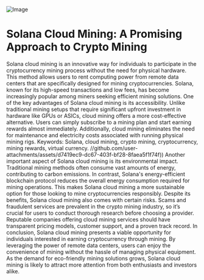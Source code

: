 
![Image](https://github.com/user-attachments/assets/d7419ec9-dc67-403f-bf28-8faea5f1f74f)
# Solana Cloud Mining: A Promising Approach to Crypto Mining
Solana cloud mining is an innovative way for individuals to participate in the cryptocurrency mining process without the need for physical hardware. This method allows users to rent computing power from remote data centers that are specifically designed for mining cryptocurrencies. Solana, known for its high-speed transactions and low fees, has become increasingly popular among miners seeking efficient mining solutions.
One of the key advantages of Solana cloud mining is its accessibility. Unlike traditional mining setups that require significant upfront investment in hardware like GPUs or ASICs, cloud mining offers a more cost-effective alternative. Users can simply subscribe to a mining plan and start earning rewards almost immediately. Additionally, cloud mining eliminates the need for maintenance and electricity costs associated with running physical mining rigs.
Keywords: Solana, cloud mining, crypto mining, cryptocurrency, mining rewards, virtual currency.
 //github.com/user-attachments/assets/d7419ec9-dc67-403f-bf28-8faea5f1f74f))
Another important aspect of Solana cloud mining is its environmental impact. Traditional mining methods often consume vast amounts of energy, contributing to carbon emissions. In contrast, Solana's energy-efficient blockchain protocol reduces the overall energy consumption required for mining operations. This makes Solana cloud mining a more sustainable option for those looking to mine cryptocurrencies responsibly.
Despite its benefits, Solana cloud mining also comes with certain risks. Scams and fraudulent services are prevalent in the crypto mining industry, so it’s crucial for users to conduct thorough research before choosing a provider. Reputable companies offering cloud mining services should have transparent pricing models, customer support, and a proven track record.
In conclusion, Solana cloud mining presents a viable opportunity for individuals interested in earning cryptocurrency through mining. By leveraging the power of remote data centers, users can enjoy the convenience of mining without the hassle of managing physical equipment. As the demand for eco-friendly mining solutions grows, Solana cloud mining is likely to attract more attention from both enthusiasts and investors alike.
